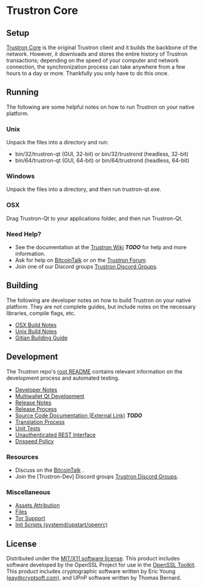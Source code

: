 Trustron Core
=====================

Setup
---------------------
[Trustron Core](http://Trustroncoin.com) is the original Trustron client and it builds the backbone of the network. However, it downloads and stores the entire history of Trustron transactions; depending on the speed of your computer and network connection, the synchronization process can take anywhere from a few hours to a day or more. Thankfully you only have to do this once.

Running
---------------------
The following are some helpful notes on how to run Trustron on your native platform.

### Unix

Unpack the files into a directory and run:

- bin/32/trustron-qt (GUI, 32-bit) or bin/32/trustrond (headless, 32-bit)
- bin/64/trustron-qt (GUI, 64-bit) or bin/64/trustrond (headless, 64-bit)

### Windows

Unpack the files into a directory, and then run trustron-qt.exe.

### OSX

Drag Trustron-Qt to your applications folder, and then run Trustron-Qt.

### Need Help?

* See the documentation at the [Trustron Wiki](https://en.bitcoin.it/wiki/Main_Page) ***TODO***
for help and more information.
* Ask for help on [BitcoinTalk](https://bitcointalk.org/index.php) or on the [Trustron Forum](http://Trustroncoin.com/).
* Join one of our Discord groups [Trustron Discord Groups](https://discord.gg/YcnvMqt).

Building
---------------------
The following are developer notes on how to build Trustron on your native platform. They are not complete guides, but include notes on the necessary libraries, compile flags, etc.

- [OSX Build Notes](build-osx.md)
- [Unix Build Notes](build-unix.md)
- [Gitian Building Guide](gitian-building.md)

Development
---------------------
The Trustron repo's [root README](https://github.com/eastcoastcrypto/Trustron/blob/master/README.md) contains relevant information on the development process and automated testing.

- [Developer Notes](developer-notes.md)
- [Multiwallet Qt Development](multiwallet-qt.md)
- [Release Notes](release-notes.md)
- [Release Process](release-process.md)
- [Source Code Documentation (External Link)](https://dev.visucore.com/bitcoin/doxygen/) ***TODO***
- [Translation Process](translation_process.md)
- [Unit Tests](unit-tests.md)
- [Unauthenticated REST Interface](REST-interface.md)
- [Dnsseed Policy](dnsseed-policy.md)

### Resources

* Discuss on the [BitcoinTalk](https://bitcointalk.org/index.php?topic=1262920.0) .
* Join the [Trustron-Dev] Discord groups [Trustron Discord Groups](https://discord.gg/YcnvMqt).

### Miscellaneous
- [Assets Attribution](assets-attribution.md)
- [Files](files.md)
- [Tor Support](tor.md)
- [Init Scripts (systemd/upstart/openrc)](init.md)

License
---------------------
Distributed under the [MIT/X11 software license](http://www.opensource.org/licenses/mit-license.php).
This product includes software developed by the OpenSSL Project for use in the [OpenSSL Toolkit](https://www.openssl.org/). This product includes
cryptographic software written by Eric Young ([eay@cryptsoft.com](mailto:eay@cryptsoft.com)), and UPnP software written by Thomas Bernard.
